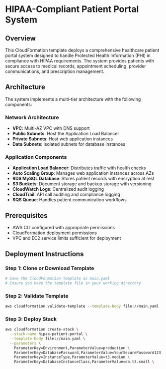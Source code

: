 # HIPAA-Compliant Patient Portal System

## Overview

This CloudFormation template deploys a comprehensive healthcare patient portal system designed to handle Protected Health Information (PHI) in compliance with HIPAA requirements. The system provides patients with secure access to medical records, appointment scheduling, provider communications, and prescription management.

## Architecture

The system implements a multi-tier architecture with the following components:

### Network Architecture
- **VPC**: Multi-AZ VPC with DNS support
- **Public Subnets**: Host the Application Load Balancer
- **Private Subnets**: Host web application instances
- **Data Subnets**: Isolated subnets for database instances

### Application Components
- **Application Load Balancer**: Distributes traffic with health checks
- **Auto Scaling Group**: Manages web application instances across AZs
- **RDS MySQL Database**: Stores patient records with encryption at rest
- **S3 Buckets**: Document storage and backup storage with versioning
- **CloudWatch Logs**: Centralized audit logging
- **CloudTrail**: API call auditing and compliance logging
- **SQS Queue**: Handles patient communication workflows

## Prerequisites

- AWS CLI configured with appropriate permissions
- CloudFormation deployment permissions
- VPC and EC2 service limits sufficient for deployment

## Deployment Instructions

### Step 1: Clone or Download Template
```bash
# Save the CloudFormation template as main.yaml
# Ensure you have the template file in your working directory
```

### Step 2: Validate Template
```bash
aws cloudformation validate-template --template-body file://main.yaml
```

### Step 3: Deploy Stack
```bash
aws cloudformation create-stack \
  --stack-name hipaa-patient-portal \
  --template-body file://main.yaml \
  --parameters \
    ParameterKey=Environment,ParameterValue=production \
    ParameterKey=DatabasePassword,ParameterValue=YourSecurePassword123 \
    ParameterKey=InstanceType,ParameterValue=t3.medium \
    ParameterKey=DatabaseInstanceClass,ParameterValue=db.t3.small \